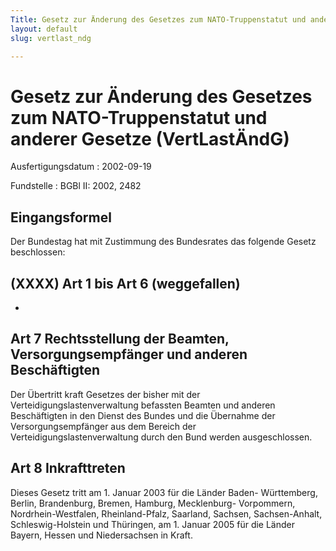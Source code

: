 ```yaml
---
Title: Gesetz zur Änderung des Gesetzes zum NATO-Truppenstatut und anderer Gesetze
layout: default
slug: vertlast_ndg

---
```


# Gesetz zur Änderung des Gesetzes zum NATO-Truppenstatut und anderer Gesetze (VertLastÄndG)

Ausfertigungsdatum
:   2002-09-19

Fundstelle
:   BGBl II: 2002, 2482



## Eingangsformel

Der Bundestag hat mit Zustimmung des Bundesrates das folgende Gesetz
beschlossen:


## (XXXX) Art 1 bis Art 6 (weggefallen)

-


## Art 7 Rechtsstellung der Beamten, Versorgungsempfänger und anderen Beschäftigten

Der Übertritt kraft Gesetzes der bisher mit der
Verteidigungslastenverwaltung befassten Beamten und anderen
Beschäftigten in den Dienst des Bundes und die Übernahme der
Versorgungsempfänger aus dem Bereich der Verteidigungslastenverwaltung
durch den Bund werden ausgeschlossen.


## Art 8 Inkrafttreten

Dieses Gesetz tritt am 1. Januar 2003 für die Länder Baden-
Württemberg, Berlin, Brandenburg, Bremen, Hamburg, Mecklenburg-
Vorpommern, Nordrhein-Westfalen, Rheinland-Pfalz, Saarland, Sachsen,
Sachsen-Anhalt, Schleswig-Holstein und Thüringen, am 1. Januar 2005
für die Länder Bayern, Hessen und Niedersachsen in Kraft.

